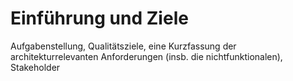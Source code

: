 # Einführung und Ziele

Aufgabenstellung, Qualitätsziele, eine Kurzfassung der architekturrelevanten Anforderungen (insb. die nichtfunktionalen), Stakeholder